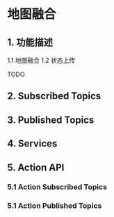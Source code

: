 # 地图融合

## 1. 功能描述

1.1 地图融合 
1.2 状态上传

TODO

## 2. Subscribed Topics

## 3. Published Topics

## 4. Services

## 5. Action API

### 5.1 Action Subscribed Topics

### 5.1 Action Published Topics


